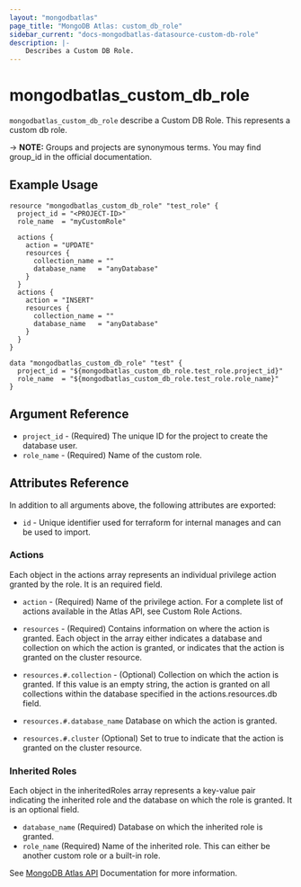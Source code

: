 ```yaml
---
layout: "mongodbatlas"
page_title: "MongoDB Atlas: custom_db_role"
sidebar_current: "docs-mongodbatlas-datasource-custom-db-role"
description: |-
    Describes a Custom DB Role.
---
```


# mongodbatlas_custom_db_role

`mongodbatlas_custom_db_role` describe a Custom DB Role. This represents a custom db role.

-> **NOTE:** Groups and projects are synonymous terms. You may find group_id in the official documentation.

## Example Usage

```hcl
resource "mongodbatlas_custom_db_role" "test_role" {
  project_id = "<PROJECT-ID>"
  role_name  = "myCustomRole"

  actions {
    action = "UPDATE"
    resources {
      collection_name = ""
      database_name   = "anyDatabase"
    }
  }
  actions {
    action = "INSERT"
    resources {
      collection_name = ""
      database_name   = "anyDatabase"
    }
  }
}

data "mongodbatlas_custom_db_role" "test" {
  project_id = "${mongodbatlas_custom_db_role.test_role.project_id}"
  role_name  = "${mongodbatlas_custom_db_role.test_role.role_name}"
}
```

## Argument Reference

* `project_id` - (Required) The unique ID for the project to create the database user.
* `role_name` - (Required) Name of the custom role. 

## Attributes Reference

In addition to all arguments above, the following attributes are exported:

* `id` - Unique identifier used for terraform for internal manages and can be used to import.

### Actions
Each object in the actions array represents an individual privilege action granted by the role. It is an required field.

* `action` - (Required) Name of the privilege action. For a complete list of actions available in the Atlas API, see Custom Role Actions.

* `resources` - (Required) Contains information on where the action is granted. Each object in the array either indicates a database and collection on which the action is granted, or indicates that the action is granted on the cluster resource.

* `resources.#.collection` - (Optional) Collection on which the action is granted. If this value is an empty string, the action is granted on all collections within the database specified in the actions.resources.db field.

* `resources.#.database_name`	Database on which the action is granted.

* `resources.#.cluster`	(Optional) Set to true to indicate that the action is granted on the cluster resource.

### Inherited Roles
Each object in the inheritedRoles array represents a key-value pair indicating the inherited role and the database on which the role is granted. It is an optional field.

* `database_name` (Required) Database on which the inherited role is granted.
* `role_name`	(Required) Name of the inherited role. This can either be another custom role or a built-in role.


See [MongoDB Atlas API](https://docs.atlas.mongodb.com/reference/api/custom-roles-get-single-role/) Documentation for more information.
